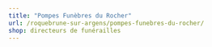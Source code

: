 ```yaml
---
title: "Pompes Funèbres du Rocher"
url: /roquebrune-sur-argens/pompes-funebres-du-rocher/
shop: directeurs de funérailles
---
```

